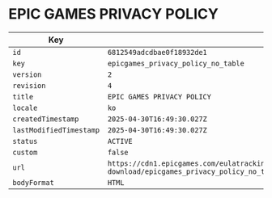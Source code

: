 # EPIC GAMES PRIVACY POLICY

| Key | Value |
| --- | ----- |
| `id` | `6812549adcdbae0f18932de1` |
| `key` | `epicgames_privacy_policy_no_table` |
| `version` | `2` |
| `revision` | `4` |
| `title` | `EPIC GAMES PRIVACY POLICY` |
| `locale` | `ko` |
| `createdTimestamp` | `2025-04-30T16:49:30.027Z` |
| `lastModifiedTimestamp` | `2025-04-30T16:49:30.027Z` |
| `status` | `ACTIVE` |
| `custom` | `false` |
| `url` | `https://cdn1.epicgames.com/eulatracking-download/epicgames_privacy_policy_no_table/ko/v2/r4/074b7ddf43646e6dd6d4ae5b85dd5567.pdf` |
| `bodyFormat` | `HTML` |
